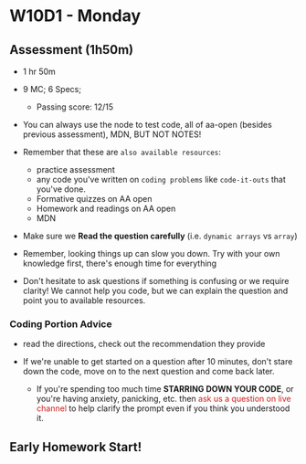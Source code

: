 # W10D1 - Monday

## Assessment (1h50m)
- 1 hr 50m
  
- 9 MC; 6 Specs; 
  - Passing score: 12/15

- You can always use the node to test code, all of aa-open (besides previous assessment), MDN, BUT NOT NOTES!

- Remember that these are `also available resources`:
  - practice assessment
  - any code you've written on `coding problems` like `code-it-outs` that you've done.
  - Formative quizzes on AA open
  - Homework and readings on AA open
  - MDN

- Make sure we **Read the question carefully** (i.e. `dynamic arrays` vs `array`)

- Remember, looking things up can slow you down. Try with your own knowledge first, there's enough time for everything

- Don't hesitate to ask questions if something is confusing or we require clarity! We cannot help you code, but we can explain the question and point you to available resources.

### Coding Portion Advice
- read the directions, check out the recommendation they provide 

- If we're unable to get started on a question after 10 minutes, don't stare down the code, move on to the next question and come back later.  
  - If you're spending too much time **STARRING DOWN YOUR CODE**, or you're having anxiety, panicking, etc. then <span style="color:#cd1d1d;">ask us a question on live channel</span> to help clarify the prompt even if you think you understood it.


## Early Homework Start!
